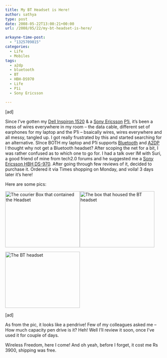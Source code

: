 ```yaml
---
title: My BT Headset is Here!
author: sathya
type: post
date: 2008-05-22T13:00:21+00:00
url: /2008/05/22/my-bt-headset-is-here/

arkayne-time-post:
  - "1325709815"
categories:
  - Life
  - Mobiles
tags:
  - a2dp
  - bluetooth
  - BT
  - HBH-DS970
  - Life
  - P1i
  - Sony Ericsson

---
```

[ad]

Since I&#8217;ve gotten my <a href="http://sathyasays.com/2007/12/02/dell-inspiron-1520-review/" target="_blank">Dell Inspiron 1520</a> & a <a href="http://sathyabh.at/2008/03/02/my-new-baby/" target="_blank">Sony Ericsson</a> <a href="http://sathyabh.at/2008/03/30/sony-ericsson-p1i-review/" target="_blank">P1i</a>, it&#8217;s been a mess of wires everywhere in my room &#8211; the data cable, different set of earphones for my laptop and the P1i &#8211; bsaically wires, wires everywhere and all messy, tangled up. I got really frustrated by this and started searching for an alternative. SInce BOTH my laptop and P1i supports <a href="http://en.wikipedia.org/wiki/Bluetooth" target="_blank">Bluetooth</a> and [A2DP][1] I thought why not get a Bluetooth headset? After scoping the net for a bit, I was rather confused as to which one to go for. I had a talk over IM with Suri, a good friend of mine from tech2.0 forums and he suggested me a [Sony Ericsson HBH DS-970][2]. After going through few reviews of it, decided to purchase it. Ordered it via Times shopping on Monday, and voila! 3 days later it&#8217;s here!

Here are some pics:

<img src="http://farm3.static.flickr.com/2148/2513764858_bf6202127d_m.jpg" alt="The courier Box that contained the Headset" width="240" height="180" /><img src="http://farm3.static.flickr.com/2211/2513805038_e1b0154b54_m.jpg" alt="The box that housed the BT headset" width="240" height="180" /> 

<img src="http://farm4.static.flickr.com/3241/2513765512_1241f360a1_m.jpg" alt="The BT headset" width="240" height="180" /> 

[ad]

As from the pic, it looks like a pendrive! Few of my colleagues asked me &#8211; How much capacity pen drive is it? Heh! Well I&#8217;ll review it soon, once I&#8217;ve used it for couple of days.

Wireless Freedom, here I come! And oh yeah, before I forget, it cost me Rs 3900, shipping was free.

 [1]: http://en.wikipedia.org/wiki/A2DP
 [2]: http://lin.cr/uo
